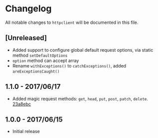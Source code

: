 # Changelog

All notable changes to `httpclient` will be documented in this file.

## [Unreleased]

- Added support to configure global default request options, via static method `setDefaultOptions`
- `option` method can accept array
- Rename `withExceptions()` to `catchExceptions()`, added `areExceptionsCaught()`

## 1.1.0 - 2017/06/17

- Added magic request methods: `get`, `head`, `put`, `post`, `patch`, `delete`. [23a8ebc](https://github.com/ElfSundae/httpclient/commit/23a8ebc3eae9dc10d4590764c6ef629327f86780)

## 1.0.0 - 2017/06/15

- Initial release
